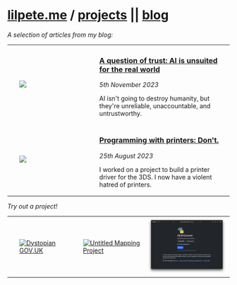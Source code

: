 <h1>
    <a href="https://lilpete.me/">lilpete.me</a> / <a href="https://lilpete.me/projects">projects</a> || <a href="https://lilpete.me/blog/">blog</a>
</h1>

*A selection of articles from my blog:*

<table>
<tr>
<td>
<a href="https://lilpete.me/blog/ai-trust" style="color: inherit">
<img width="300px" style="padding:20px" src="https://lilpete.me/photos/ai-trust.png"/>
</a>
</td>

<td style="width:60%; min-width: 200px;">
<h3><a href="https://lilpete.me/blog/ai-trust" style="color: inherit">A question of trust: AI is unsuited for the real world</a></h3>
<i>5th November 2023</i>
<p>
AI isn't going to destroy humanity, but they're unreliable, unaccountable, and untrustworthy.
</p>
</td>
</tr>
<tr>
<td>
<a href="https://lilpete.me/blog/printing" style="color: inherit">
<img width="300px" style="padding:20px" src="https://lilpete.me/photos/printing.png"/>
</a>
</td>
<td style="width:60%; min-width: 200px;">
<h3><a href="https://lilpete.me/blog/printing" style="color: inherit">Programming with printers: Don't.</a></h3>
<i>25th August 2023</i>
<p>
I worked on a project to build a printer driver for the 3DS. I now have a violent hatred of printers.
</p>
</td>
</tr>
</table>

*Try out a project!*

<table>
<tr>

<td>
<a href="https://dystopian-uk.lilpete.me/">
<img width="200px" alt="Dystopian GOV.UK" style="padding:20px" src="https://www.lilpete.me/screenshots/dystopian-govuk/dystopian-govuk.png"/>
</a>
</td>
<td>
<a href="https://www.lilpete.me/projects#untitled-mapping-project">
<img width="200px" alt="Untitled Mapping Project" src="https://github.com/PeterWarrington/PeterWarrington/assets/28735593/752f628b-65d1-4d46-aba1-12f1d6a66fa6">
</a>
</td>
<td>
<a href="https://www.lilpete.me/olm-convert">
<img width="300px" alt="OLM Convert" src="https://raw.githubusercontent.com/PeterWarrington/olm-convert/refs/heads/main/web/screenshot.png">
</a>
</td>
</tr>
</table>
